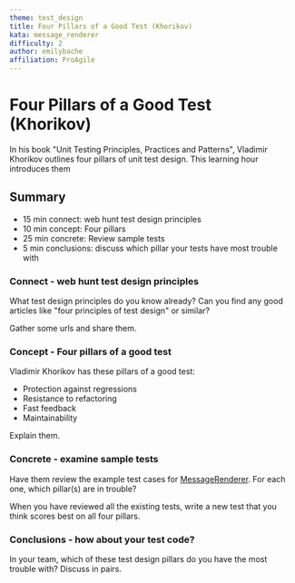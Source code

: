 ```yaml
---
theme: test_design
title: Four Pillars of a Good Test (Khorikov)
kata: message_renderer
difficulty: 2
author: emilybache
affiliation: ProAgile
---
```


# Four Pillars of a Good Test (Khorikov)

In his book "Unit Testing Principles, Practices and Patterns", Vladimir Khorikov outlines four pillars of unit test design. This learning hour introduces them

## Summary

* 15 min connect: web hunt test design principles
* 10 min concept: Four pillars
* 25 min concrete: Review sample tests
* 5 min conclusions: discuss which pillar your tests have most trouble with

### Connect - web hunt test design principles
What test design principles do you know already? Can you find any good articles like "four principles of test design" or similar?

Gather some urls and share them.

### Concept - Four pillars of a good test
Vladimir Khorikov has these pillars of a good test:

* Protection against regressions
* Resistance to refactoring
* Fast feedback
* Maintainability

Explain them.

### Concrete - examine sample tests
Have them review the example test cases for [MessageRenderer](https://github.com/emilybache/MessageRenderer-Test-Design-Kata). For each one, which pillar(s) are in trouble?

When you have reviewed all the existing tests, write a new test that you think scores best on all four pillars. 

### Conclusions - how about your test code?
In your team, which of these test design pillars do you have the most trouble with? Discuss in pairs.